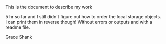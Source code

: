 This is the document to describe my work

5 hr so far and I still didn't figure out how to order the local storage objects. I can print them in reverse though! Without errors or outputs and with a readme file.



Grace Shank